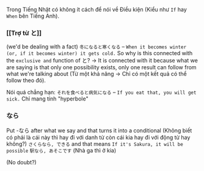 Trong Tiếng Nhật có không ít cách để nói về Điều kiện (Kiểu như `If` hay `When` bên Tiếng Anh).

### [[Trợ từ と]]
(we'd be dealing with a fact)
`冬になると寒くなる` – `When it becomes winter (or, if it becomes winter) it gets cold.` So why is this connected with the `exclusive and` function of と? 
-> It is connected with it because what we are saying is that only one possibility exists, only one result can follow from what we're talking about (Từ một khả năng -> Chỉ có một kết quả có thể follow theo đó).

Nói quá chẳng hạn: `それを食べると病気になる` – `If you eat that, you will get sick.`
Chỉ mang tính "hyperbole"

### なら

Put -なら after what we say and that turns it into a conditional (Không biết có phải là cái này thì hay đi với danh từ còn cái kia hay đi với động từ hay không?)
`さくらなら, できる` and that means `If it's Sakura, it will be possible`
`駅なら, あそこです` (Nhà ga thì ở kia)

(No doubt?)